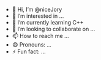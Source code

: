 - 👋 Hi, I’m @niceJory
- 👀 I’m interested in ...
- 🌱 I’m currently learning C++
- 💞️ I’m looking to collaborate on ...
- 📫 How to reach me ...
- 😄 Pronouns: ...
- ⚡ Fun fact: ...

<!---
niceJory/niceJory is a ✨ special ✨ repository because its `README.md` (this file) appears on your GitHub profile.
You can click the Preview link to take a look at your changes.
--->
